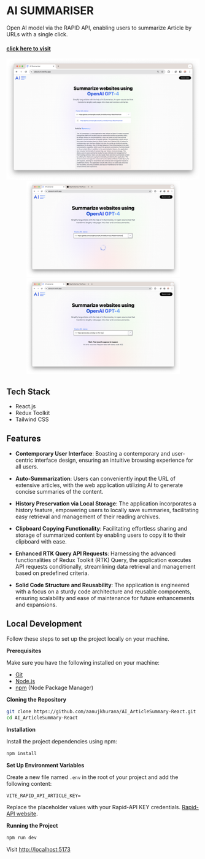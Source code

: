 # AI SUMMARISER

Open AI model via the RAPID API, enabling users to summarize Article by URLs with a single click.
#### [click here to visit](https://abouturl.netlify.app)

<div align="Center">
    <img src="/screenshots/img3.png" width="800px"</img>
    <img src="/screenshots/img2.png" width="400px"</img>
    <img src="/screenshots/img1.png" width="400px"</img>
</div>


## Tech Stack

- React.js
- Redux Toolkit
- Tailwind CSS

## Features

- **Contemporary User Interface**: Boasting a contemporary and user-centric interface design, ensuring an intuitive browsing experience for all users.
  
- **Auto-Summarization**: Users can conveniently input the URL of extensive articles, with the web application utilizing AI to generate concise summaries of the content.
  
- **History Preservation via Local Storage**: The application incorporates a history feature, empowering users to locally save summaries, facilitating easy retrieval and management of their reading archives.
  
- **Clipboard Copying Functionality**: Facilitating effortless sharing and storage of summarized content by enabling users to copy it to their clipboard with ease.
  
- **Enhanced RTK Query API Requests**: Harnessing the advanced functionalities of Redux Toolkit (RTK) Query, the application executes API requests conditionally, streamlining data retrieval and management based on predefined criteria.

- **Solid Code Structure and Reusability**: The application is engineered with a focus on a sturdy code architecture and reusable components, ensuring scalability and ease of maintenance for future enhancements and expansions.


## Local Development
Follow these steps to set up the project locally on your machine.

**Prerequisites**

Make sure you have the following installed on your machine:

- [Git](https://git-scm.com/)
- [Node.js](https://nodejs.org/en)
- [npm](https://www.npmjs.com/) (Node Package Manager)

**Cloning the Repository**

```bash
git clone https://github.com/aanujkhurana/AI_ArticleSummary-React.git
cd AI_ArticleSummary-React
```

**Installation**

Install the project dependencies using npm:

```bash
npm install
```

**Set Up Environment Variables**

Create a new file named `.env` in the root of your project and add the following content:

```env
VITE_RAPID_API_ARTICLE_KEY=
```

Replace the placeholder values with your Rapid-API KEY credentials. [Rapid-API website](https://rapidapi.com).

**Running the Project**

```bash
npm run dev
```
Visit [http://localhost:5173](http://localhost:5173)


